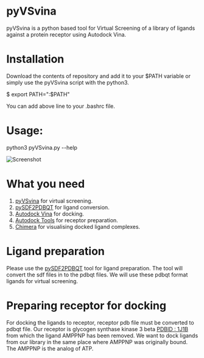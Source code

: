 # pyVSvina
 pyVSvina is a python based tool for Virtual Screening of a library of ligands against a protein receptor using Autodock Vina.
 # Installation
 Download the contents of repository and add it to your $PATH variable or simply use the pyVSvina script with the python3.

$ export PATH=":$PATH"

You can add above line to your .bashrc file.

# Usage:

python3 pyVSvina.py --help

![Screenshot](pySDF2pdbqt_usage.png)

# What you need
1. [pyVSvina](https://github.com/shuklarohit815/pyVSvina) for virtual screening.
2. [pySDF2PDBQT](https://github.com/shuklarohit815/pySDF2PDBQT) for ligand conversion.
3. [Autodock Vina](http://vina.scripps.edu/) for docking.
4. [Autodock Tools](https://autodock.scripps.edu/) for receptor preparation.
5. [Chimera](https://www.cgl.ucsf.edu/chimera/) for visualising docked ligand complexes.

# Ligand preparation
Please use the [pySDF2PDBQT](https://github.com/shuklarohit815/pySDF2PDBQT) tool for ligand preparation. The tool will convert the sdf files in to the pdbqt files. We will use these pdbqt format ligands for virtual screening.

# Preparing receptor for docking
For docking the ligands to receptor, receptor pdb file must be converted to pdbqt file. Our receptor is glycogen synthase kinase 3 beta [PDBID : 1J1B](https://www.rcsb.org/structure/1J1B) from which the ligand AMPPNP has been removed. We want to dock ligands from our library in the same place where AMPPNP was originally bound. The AMPPNP is the analog of ATP.


